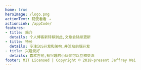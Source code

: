 ```yaml
---
home: true
heroImage: /logo.png
actionText: 随便看看 →
actionLink: /appCode/
features:
- title: 简介
  details: 个人博客新转移到此,文章会陆续更新
- title: 特长
  details: 专注iOS开发和架构,并涉及前端开发
- title: 兴趣爱好
  details: 喜欢吉他,有兴趣的小伙伴可以互相交流
footer: MIT Licensed | Copyright © 2018-present Jeffrey Wei
---
```







